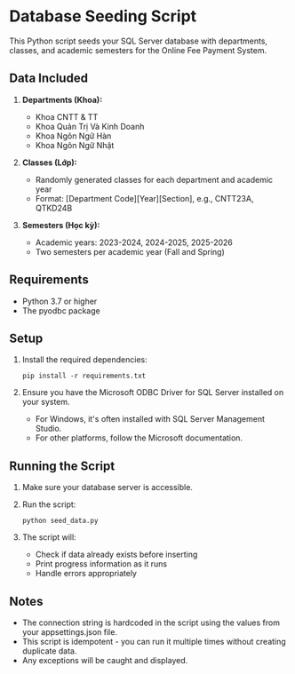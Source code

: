 # Database Seeding Script

This Python script seeds your SQL Server database with departments, classes, and academic semesters for the Online Fee Payment System.

## Data Included

1. **Departments (Khoa):**
   - Khoa CNTT & TT
   - Khoa Quản Trị Và Kinh Doanh
   - Khoa Ngôn Ngữ Hàn
   - Khoa Ngôn Ngữ Nhật

2. **Classes (Lớp):**
   - Randomly generated classes for each department and academic year
   - Format: [Department Code][Year][Section], e.g., CNTT23A, QTKD24B

3. **Semesters (Học kỳ):**
   - Academic years: 2023-2024, 2024-2025, 2025-2026
   - Two semesters per academic year (Fall and Spring)

## Requirements

- Python 3.7 or higher
- The pyodbc package

## Setup

1. Install the required dependencies:
   ```
   pip install -r requirements.txt
   ```

2. Ensure you have the Microsoft ODBC Driver for SQL Server installed on your system.
   - For Windows, it's often installed with SQL Server Management Studio.
   - For other platforms, follow the Microsoft documentation.

## Running the Script

1. Make sure your database server is accessible.

2. Run the script:
   ```
   python seed_data.py
   ```

3. The script will:
   - Check if data already exists before inserting
   - Print progress information as it runs
   - Handle errors appropriately

## Notes

- The connection string is hardcoded in the script using the values from your appsettings.json file.
- This script is idempotent - you can run it multiple times without creating duplicate data.
- Any exceptions will be caught and displayed. 